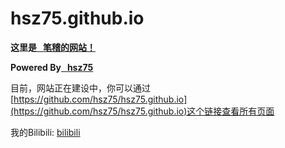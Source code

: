 ﻿# hsz75.github.io
 <b>这里是<a  href="https://hsz75.github.io" title="笔稽DE网站"> &nbsp; 笔稽的网站！</a> </b>

<b>Powered&nbsp;By<a  href="https://hsz75.github.io" title="笔稽DE网站"> &nbsp; hsz75</a></b>

目前，网站正在建设中，你可以通过 [https://github.com/hsz75/hsz75.github.io](https://github.com/hsz75/hsz75.github.io)这个链接查看所有页面

我的Bilibili: [bilibili](https://space.bilibili.com/202673925)
